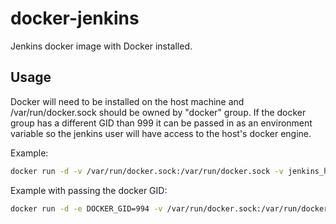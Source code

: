 # docker-jenkins

Jenkins docker image with Docker installed.

## Usage

Docker will need to be installed on the host machine and /var/run/docker.sock should be owned by "docker" group.
If the docker group has a different GID than 999 it can be passed in as an environment variable so the jenkins user will have access to the host's docker engine.

Example:

```bash
docker run -d -v /var/run/docker.sock:/var/run/docker.sock -v jenkins_home:/var/jenkins_home allir/jenkins
````

Example with passing the docker GID:

```bash
docker run -d -e DOCKER_GID=994 -v /var/run/docker.sock:/var/run/docker.sock -v jenkins_home:/var/jenkins_home allir/jenkins
```
